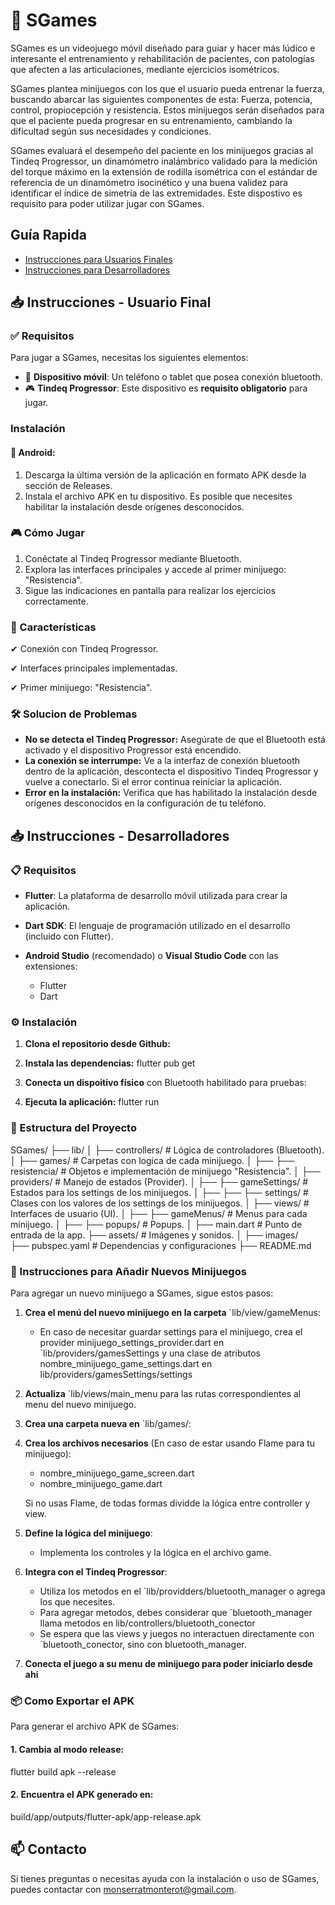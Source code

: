 # 📌 SGames
SGames es un videojuego móvil diseñado para guiar y hacer más lúdico e interesante el entrenamiento y rehabilitación de pacientes, con patologías que afecten a las articulaciones, mediante ejercicios isométricos.

SGames plantea minijuegos con los que el usuario pueda entrenar la fuerza, buscando abarcar las siguientes componentes de esta: Fuerza, potencia, control, propiocepción y resistencia. Estos minijuegos serán diseñados para que el paciente pueda progresar en su entrenamiento, cambiando la dificultad según sus necesidades y condiciones.

SGames evaluará el desempeño del paciente en los minijuegos gracias al Tindeq Progressor, un dinamómetro inalámbrico validado para la medición del torque máximo en la extensión de rodilla isométrica con el estándar de referencia de un dinamómetro isocinético y una buena validez para identificar el índice de simetría de las extremidades. Este dispostivo es requisito para poder utilizar jugar con SGames.

## Guía Rapida

- [Instrucciones para Usuarios Finales](#sgames---usuario-final)
- [Instrucciones para Desarrolladores](#sgames---desarrolladores)

## 📥 Instrucciones - Usuario Final

### ✅ Requisitos

Para jugar a SGames, necesitas los siguientes elementos:

- 📱 **Dispositivo móvil**: Un teléfono o tablet que posea conexión bluetooth.
- 🎮 **Tindeq Progressor**: Este dispositivo es **requisito obligatorio** para jugar.

### Instalación

#### 📌 Android:
1. Descarga la última versión de la aplicación en formato APK desde la sección de Releases.
2. Instala el archivo APK en tu dispositivo. Es posible que necesites habilitar la instalación desde orígenes desconocidos.

### 🎮 Cómo Jugar
1. Conéctate al Tindeq Progressor mediante Bluetooth.
2. Explora las interfaces principales y accede al primer minijuego: "Resistencia".
3. Sigue las indicaciones en pantalla para realizar los ejercicios correctamente.

### 🌟 Características
✔ Conexión con Tindeq Progressor.

✔ Interfaces principales implementadas.

✔ Primer minijuego: "Resistencia".

### 🛠 Solucion de Problemas

* **No se detecta el Tindeq Progressor:** Asegúrate de que el Bluetooth está activado y el dispositivo Progressor está encendido.
* **La conexión se interrumpe:** Ve a la interfaz de conexión bluetooth dentro de la aplicación, descontecta el dispositivo Tindeq Progressor y vuelve a conectarlo. Si el error continua reiniciar la aplicación.
* **Error en la instalación:** Verifica que has habilitado la instalación desde orígenes desconocidos en la configuración de tu teléfono.

## 📥 Instrucciones - Desarrolladores

### 📋 Requisitos

- **Flutter**: La plataforma de desarrollo móvil utilizada para crear la aplicación.
- **Dart SDK**: El lenguaje de programación utilizado en el desarrollo (incluido con Flutter).

- **Android Studio** (recomendado) o **Visual Studio Code** con las extensiones:

    - Flutter
    - Dart


### ⚙ Instalación

1. **Clona el repositorio desde Github:**
2. **Instala las dependencias:**
flutter pub get

3. **Conecta un dispoitivo físico** con Bluetooth habilitado para pruebas:
4. **Ejecuta la aplicación:**
flutter run


### 📁 Estructura del Proyecto

SGames/
├── lib/
│   ├── controllers/           # Lógica de controladores (Bluetooth).
│   ├── games/                 # Carpetas con logica de cada minijuego.
│   ├──   ├── resistencia/     # Objetos e implementación de minijuego "Resistencia".
│   ├── providers/             # Manejo de estados (Provider).
│   ├──   ├── gameSettings/    # Estados para los settings de los minijuegos.
│   ├──   ├──   ├── settings/  # Clases con los valores de los settings de los minijuegos.
│   ├── views/                 # Interfaces de usuario (UI).
│   ├──   ├── gameMenus/       # Menus para cada minijuego.
│   ├──   ├── popups/          # Popups.
│   ├── main.dart              # Punto de entrada de la app.
├── assets/                    # Imágenes y sonidos.
│   ├── images/                        
├── pubspec.yaml               # Dependencias y configuraciones
├── README.md


### 🚀 Instrucciones para Añadir Nuevos Minijuegos

Para agregar un nuevo minijuego a SGames, sigue estos pasos:

1. **Crea el menú del nuevo minijuego en la carpeta** `lib/view/gameMenus:
    - En caso de necesitar guardar settings para el minijuego, crea el provider minijuego_settings_provider.dart en `lib/providers/gamesSettings y una clase de atributos nombre_minijuego_game_settings.dart en lib/providers/gamesSettings/settings
2. **Actualiza** `lib/views/main_menu para las rutas correspondientes al menu del nuevo minijuego.
3. **Crea una carpeta nueva en** `lib/games/:
4. **Crea los archivos necesarios** (En caso de estar usando Flame para tu minijuego):
    - nombre_minijuego_game_screen.dart
    - nombre_minijuego_game.dart

    Si no usas Flame, de todas formas dividde la lógica entre controller y view.

5. **Define la lógica del minijuego**:
    - Implementa los controles y la lógica en el archivo game.
6. **Integra con el Tindeq Progressor**:
    - Utiliza los metodos en el `lib/providders/bluetooth_manager o agrega los que necesites.
    - Para agregar metodos, debes considerar que `bluetooth_manager llama metodos en lib/controllers/bluetooth_conector
    - Se espera que las views y juegos no interactuen directamente con `bluetooth_conector, sino con bluetooth_manager.
7. **Conecta el juego a su menu de minijuego para poder iniciarlo desde ahi** 

### 📦 Como Exportar el APK

Para generar el archivo APK de SGames:

#### 1. Cambia al modo release:
flutter build apk --release

#### 2. Encuentra el APK generado en: 
build/app/outputs/flutter-apk/app-release.apk


## 📫 Contacto

Si tienes preguntas o necesitas ayuda con la instalación o uso de SGames, puedes contactar con monserratmonterot@gmail.com.
